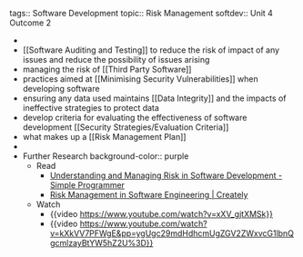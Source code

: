 tags:: Software Development
topic:: Risk Management
softdev:: Unit 4 Outcome 2

-
- [[Software Auditing and Testing]] to reduce the risk of impact of any issues and reduce the possibility of issues arising
- managing the risk of [[Third Party Software]]
- practices aimed at [[Minimising Security Vulnerabilities]] when developing software
- ensuring any data used maintains [[Data Integrity]] and the impacts of ineffective strategies to protect data
- develop criteria for evaluating the effectiveness of software development [[Security Strategies/Evaluation Criteria]]
- what makes up a [[Risk Management Plan]]
-
- Further Research
  background-color:: purple
	- Read
		- [Understanding and Managing Risk in Software Development - Simple Programmer](https://simpleprogrammer.com/risk-management-software-development/)
		- [Risk Management in Software Engineering | Creately](https://creately.com/guides/risk-management-software-engineering/)
	- Watch
		- {{video https://www.youtube.com/watch?v=xXV_gjtXMSk}}
		- {{video https://www.youtube.com/watch?v=kXkVV7PFWgE&pp=ygUgc29mdHdhcmUgZGV2ZWxvcG1lbnQgcmlzayBtYW5hZ2U%3D}}